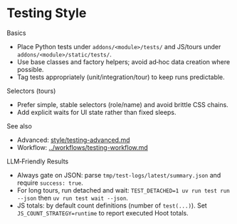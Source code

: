 # Testing Style

Basics

- Place Python tests under `addons/<module>/tests/` and JS/tours under `addons/<module>/static/tests/`.
- Use base classes and factory helpers; avoid ad‑hoc data creation where possible.
- Tag tests appropriately (unit/integration/tour) to keep runs predictable.

Selectors (tours)

- Prefer simple, stable selectors (role/name) and avoid brittle CSS chains.
- Add explicit waits for UI state rather than fixed sleeps.

See also

- Advanced: [style/testing-advanced.md](testing-advanced.md)
- Workflow: [../workflows/testing-workflow.md](../workflows/testing-workflow.md)

LLM‑Friendly Results

- Always gate on JSON: parse `tmp/test-logs/latest/summary.json` and require `success: true`.
- For long tours, run detached and wait: `TEST_DETACHED=1 uv run test run --json` then `uv run test wait --json`.
- JS totals: by default count definitions (number of `test(...)`). Set `JS_COUNT_STRATEGY=runtime` to report executed
  Hoot totals.
